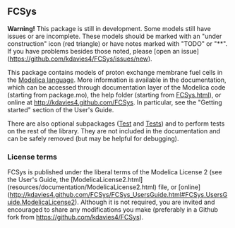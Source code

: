 FCSys
-----
**Warning!**  This package is still in development.  Some models still have
issues or are incomplete.  These models should be marked with an "under
construction" icon (red triangle) or have notes marked with "TODO" or "**". If
you have problems besides those noted, please [open an issue]
(https://github.com/kdavies4/FCSys/issues/new).

This package contains models of proton exchange membrane fuel cells in the
[Modelica language](https://www.modelica.org/).  More information is available
in the documentation, which can be accessed through documentation layer of the
Modelica code (starting from package.mo), the help folder (starting from
[FCSys.html](help/FCSys.html)), or online at http://kdavies4.github.com/FCSys.
In particular, see the "Getting started" section of the User's Guide.

There are also optional subpackages ([Test](Test.mo) and [Tests](Tests.mo)) and
to perform tests on the rest of the library.  They are not included in the
documentation and can be safely removed (but may be helpful for debugging).

### License terms

FCSys is published under the liberal terms of the Modelica License 2 (see
the User's Guide, the [ModelicaLicense2.html]
(resources/documentation/ModelicaLicense2.html) file, or [online]
(http://kdavies4.github.com/FCSys/FCSys_UsersGuide.html#FCSys.UsersGuide.ModelicaLicense2).
Although it is not required, you are invited and encouraged to share any
modifications you make (preferably in a Github fork from
https://github.com/kdavies4/FCSys).
